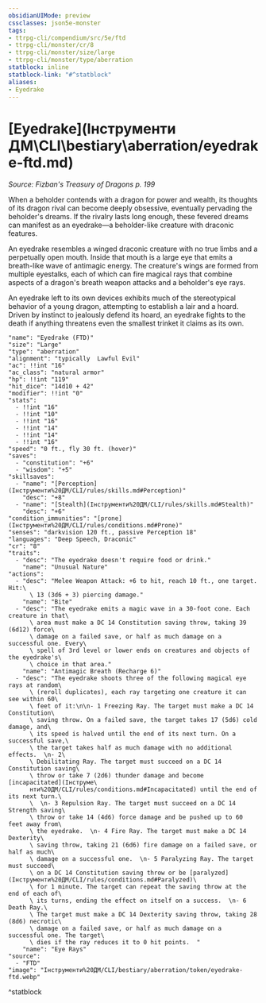 ```yaml
---
obsidianUIMode: preview
cssclasses: json5e-monster
tags:
- ttrpg-cli/compendium/src/5e/ftd
- ttrpg-cli/monster/cr/8
- ttrpg-cli/monster/size/large
- ttrpg-cli/monster/type/aberration
statblock: inline
statblock-link: "#^statblock"
aliases:
- Eyedrake
---
```

# [Eyedrake](Інструменти ДМ\CLI\bestiary\aberration/eyedrake-ftd.md)
*Source: Fizban's Treasury of Dragons p. 199*  

When a beholder contends with a dragon for power and wealth, its thoughts of its dragon rival can become deeply obsessive, eventually pervading the beholder's dreams. If the rivalry lasts long enough, these fevered dreams can manifest as an eyedrake—a beholder-like creature with draconic features.

An eyedrake resembles a winged draconic creature with no true limbs and a perpetually open mouth. Inside that mouth is a large eye that emits a breath-like wave of antimagic energy. The creature's wings are formed from multiple eyestalks, each of which can fire magical rays that combine aspects of a dragon's breath weapon attacks and a beholder's eye rays.

An eyedrake left to its own devices exhibits much of the stereotypical behavior of a young dragon, attempting to establish a lair and a hoard. Driven by instinct to jealously defend its hoard, an eyedrake fights to the death if anything threatens even the smallest trinket it claims as its own.

```statblock
"name": "Eyedrake (FTD)"
"size": "Large"
"type": "aberration"
"alignment": "typically  Lawful Evil"
"ac": !!int "16"
"ac_class": "natural armor"
"hp": !!int "119"
"hit_dice": "14d10 + 42"
"modifier": !!int "0"
"stats":
  - !!int "16"
  - !!int "10"
  - !!int "16"
  - !!int "14"
  - !!int "14"
  - !!int "16"
"speed": "0 ft., fly 30 ft. (hover)"
"saves":
  - "constitution": "+6"
  - "wisdom": "+5"
"skillsaves":
  - "name": "[Perception](Інструменти%20ДМ/CLI/rules/skills.md#Perception)"
    "desc": "+8"
  - "name": "[Stealth](Інструменти%20ДМ/CLI/rules/skills.md#Stealth)"
    "desc": "+6"
"condition_immunities": "[prone](Інструменти%20ДМ/CLI/rules/conditions.md#Prone)"
"senses": "darkvision 120 ft., passive Perception 18"
"languages": "Deep Speech, Draconic"
"cr": "8"
"traits":
  - "desc": "The eyedrake doesn't require food or drink."
    "name": "Unusual Nature"
"actions":
  - "desc": "Melee Weapon Attack: +6 to hit, reach 10 ft., one target. Hit:\
      \ 13 (3d6 + 3) piercing damage."
    "name": "Bite"
  - "desc": "The eyedrake emits a magic wave in a 30-foot cone. Each creature in that\
      \ area must make a DC 14 Constitution saving throw, taking 39 (6d12) force\
      \ damage on a failed save, or half as much damage on a successful one. Every\
      \ spell of 3rd level or lower ends on creatures and objects of the eyedrake's\
      \ choice in that area."
    "name": "Antimagic Breath (Recharge 6)"
  - "desc": "The eyedrake shoots three of the following magical eye rays at random\
      \ (reroll duplicates), each ray targeting one creature it can see within 60\
      \ feet of it:\n\n- 1 Freezing Ray. The target must make a DC 14 Constitution\
      \ saving throw. On a failed save, the target takes 17 (5d6) cold damage, and\
      \ its speed is halved until the end of its next turn. On a successful save,\
      \ the target takes half as much damage with no additional effects.  \n- 2\
      \ Debilitating Ray. The target must succeed on a DC 14 Constitution saving\
      \ throw or take 7 (2d6) thunder damage and become [incapacitated](Інструме\
      нти%20ДМ/CLI/rules/conditions.md#Incapacitated) until the end of its next turn.\
      \  \n- 3 Repulsion Ray. The target must succeed on a DC 14 Strength saving\
      \ throw or take 14 (4d6) force damage and be pushed up to 60 feet away from\
      \ the eyedrake.  \n- 4 Fire Ray. The target must make a DC 14 Dexterity\
      \ saving throw, taking 21 (6d6) fire damage on a failed save, or half as much\
      \ damage on a successful one.  \n- 5 Paralyzing Ray. The target must succeed\
      \ on a DC 14 Constitution saving throw or be [paralyzed](Інструменти%20ДМ/CLI/rules/conditions.md#Paralyzed)\
      \ for 1 minute. The target can repeat the saving throw at the end of each of\
      \ its turns, ending the effect on itself on a success.  \n- 6 Death Ray.\
      \ The target must make a DC 14 Dexterity saving throw, taking 28 (8d6) necrotic\
      \ damage on a failed save, or half as much damage on a successful one. The target\
      \ dies if the ray reduces it to 0 hit points.  "
    "name": "Eye Rays"
"source":
  - "FTD"
"image": "Інструменти%20ДМ/CLI/bestiary/aberration/token/eyedrake-ftd.webp"
```
^statblock